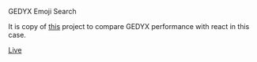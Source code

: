 GEDYX Emoji Search

It is copy of [this](https://github.com/ahfarmer/emoji-search) project to compare GEDYX performance with react in this case.

[Live](https://emojis.gedyx.xyz) 
